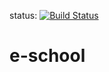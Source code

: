 status: [![Build Status](https://travis-ci.org/ppd-next-gen/e-school.svg?branch=master)](https://travis-ci.org/ppd-next-gen/e-school)
# e-school
